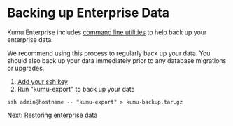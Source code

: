 # Backing up Enterprise Data

Kumu Enterprise includes [command line utilities][1] to help back up your
enterprise data.

We recommend using this process to regularly back up your data. You should also
back up your data immediately prior to any database migrations or upgrades.

1. [Add your ssh key][3]
1. Run "kumu-export" to back up your data
```
ssh admin@hostname -- "kumu-export" > kumu-backup.tar.gz
```

<footer class="page-footer">
  <div class="next">Next: <a href="/restoring-enterprise-data.md">Restoring enterprise data</a></div>
</footer>


[1]: /command-line-utilities.md
[2]: /restoring-enterprise-data.md
[3]: /ssh-access.md

